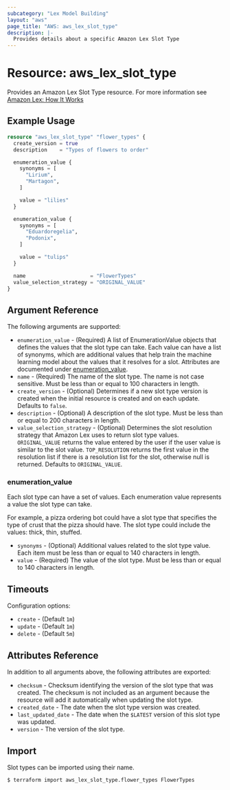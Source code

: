 ```yaml
---
subcategory: "Lex Model Building"
layout: "aws"
page_title: "AWS: aws_lex_slot_type"
description: |-
  Provides details about a specific Amazon Lex Slot Type
---
```


# Resource: aws_lex_slot_type

Provides an Amazon Lex Slot Type resource. For more information see
[Amazon Lex: How It Works](https://docs.aws.amazon.com/lex/latest/dg/how-it-works.html)

## Example Usage

```terraform
resource "aws_lex_slot_type" "flower_types" {
  create_version = true
  description    = "Types of flowers to order"

  enumeration_value {
    synonyms = [
      "Lirium",
      "Martagon",
    ]

    value = "lilies"
  }

  enumeration_value {
    synonyms = [
      "Eduardoregelia",
      "Podonix",
    ]

    value = "tulips"
  }

  name                     = "FlowerTypes"
  value_selection_strategy = "ORIGINAL_VALUE"
}
```

## Argument Reference

The following arguments are supported:

* `enumeration_value` - (Required) A list of EnumerationValue objects that defines the values that
the slot type can take. Each value can have a list of synonyms, which are additional values that help
train the machine learning model about the values that it resolves for a slot. Attributes are
documented under [enumeration_value](#enumeration_value).
* `name` - (Required) The name of the slot type. The name is not case sensitive. Must be less than or equal to 100 characters in length.
* `create_version` - (Optional)
Determines if a new slot type version is created when the initial resource is created and on each
update. Defaults to `false`.
* `description` - (Optional) A description of the slot type. Must be less than or equal to 200 characters in length.
* `value_selection_strategy` - (Optional) Determines the slot resolution strategy that Amazon Lex
uses to return slot type values. `ORIGINAL_VALUE` returns the value entered by the user if the user
value is similar to the slot value. `TOP_RESOLUTION` returns the first value in the resolution list
if there is a resolution list for the slot, otherwise null is returned. Defaults to `ORIGINAL_VALUE`.

### enumeration_value

Each slot type can have a set of values. Each enumeration value represents a value the slot type
can take.

For example, a pizza ordering bot could have a slot type that specifies the type of crust that the
pizza should have. The slot type could include the values: thick, thin, stuffed.

* `synonyms` - (Optional) Additional values related to the slot type value. Each item must be less than or equal to 140 characters in length.
* `value` - (Required) The value of the slot type. Must be less than or equal to 140 characters in length.

## Timeouts

Configuration options:

* `create` - (Default `1m`)
* `update` - (Default `1m`)
* `delete` - (Default `5m`)

## Attributes Reference

In addition to all arguments above, the following attributes are exported:

* `checksum` - Checksum identifying the version of the slot type that was created. The checksum is
not included as an argument because the resource will add it automatically when updating the slot type.
* `created_date` - The date when the slot type version was created.
* `last_updated_date` - The date when the `$LATEST` version of this slot type was updated.
* `version` - The version of the slot type.

## Import

Slot types can be imported using their name.

```
$ terraform import aws_lex_slot_type.flower_types FlowerTypes
```
